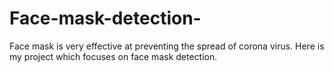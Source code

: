 # Face-mask-detection-
 Face mask is very effective at preventing the spread of corona virus. Here is my project which focuses on face mask detection.
